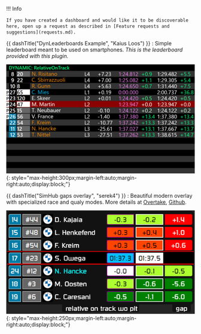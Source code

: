 !!! Info

    If you have created a dashboard and would like it to be discoverable here, open up a request as described in [Feature requests and suggestions](requests.md).

{{ dashTitle("DynLeaderboards Example", "Kaius Loos") }}
: Simple leaderboard meant to be used on smartphones. *This is the leaderboard provided with this plugin.*

![](../img/LeaderboardTypes/RelativeOnTrack.png){: style="max-height:300px;margin-left:auto;margin-right:auto;display:block;"}
    

{{ dashTitle("SimHub gaps overlay", "serek4") }}
: Beautiful modern overlay with specialized race and qualy modes. More details at [Overtake](https://www.overtake.gg/downloads/simhub-gaps-overlay.51841/), [Github](https://github.com/serek4/simhub-gaps-overlay).

![](../img/SimHub_gaps_overlay_by_serek4.png){: style="max-height:250px;margin-left:auto;margin-right:auto;display:block;"}


